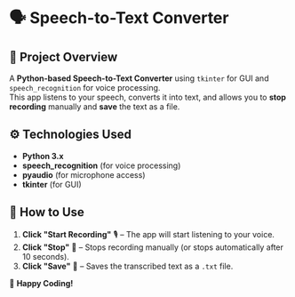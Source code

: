 # 🗣️ Speech-to-Text Converter  

## 📖 Project Overview  
A **Python-based Speech-to-Text Converter** using `tkinter` for GUI and `speech_recognition` for voice processing.  
This app listens to your speech, converts it into text, and allows you to **stop recording** manually and **save** the text as a file.  

## ⚙️ Technologies Used  
- **Python 3.x**  
- **speech_recognition** (for voice processing)  
- **pyaudio** (for microphone access)  
- **tkinter** (for GUI)  

## 🚀 How to Use  
1. **Click "Start Recording"** 🎙 – The app will start listening to your voice.  
2. **Click "Stop"** 🛑 – Stops recording manually (or stops automatically after 10 seconds).  
3. **Click "Save"** 💾 – Saves the transcribed text as a `.txt` file.  

🙌 **Happy Coding!**
